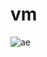 # vm
![ae](https://user-images.githubusercontent.com/98880327/152733974-ceff5773-3169-47f2-9743-6af5cf649226.png)
